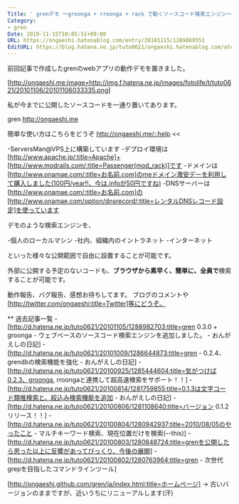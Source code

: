 ```yaml
---
Title: ' grenデモ 〜groonga + rroonga + rack で動くソースコード検索エンジン〜'
Category:
- gren
Date: 2010-11-15T10:05:51+09:00
URL: https://ongaeshi.hatenablog.com/entry/20101115/1289869551
EditURL: https://blog.hatena.ne.jp/tuto0621/ongaeshi.hatenablog.com/atom/entry/6435922169449192911
---
```


前回記事で作成したgrenのwebアプリの動作デモを置きました。

[http://ongaeshi.me:image=http://img.f.hatena.ne.jp/images/fotolife/t/tuto0621/20101106/20101106033335.png]

私が今までに公開したソースコードを一通り置いてあります。

>>
gren
http://ongaeshi.me

簡単な使い方はこちらをどうぞ
http://ongaeshi.me/::help
<<

-ServersMan@VPS上に構築しています
-デプロイ環境は[http://www.apache.jp/:title=Apache]+[http://www.modrails.com/:title=Passenger(mod_rack)]です
-ドメインは[http://www.onamae.com/:title=お名前.com]のmeドメイン激安デーを利用して購入しました(100円/year!!、今は.infoが50円ですね)
-DNSサーバーは[http://www.onamae.com/:title=お名前.com]の[http://www.onamae.com/option/dnsrecord/:title=レンタルDNSレコード設定]を使っています

デモのような検索エンジンを、

-個人のローカルマシン
-社内、組織内のイントラネット
-インターネット

といった様々な公開範囲で自由に設置することが可能です。

外部に公開する予定のないコードも、<span style="font-weight:bold;">ブラウザから素早く、簡単に、全員で</span>検索することが可能です。

動作報告、バグ報告、感想お待ちしてます。
ブログのコメントや[http://twitter.com/ongaeshi:title=Twitter]等にどうぞ。

** 過去記事一覧
-[http://d.hatena.ne.jp/tuto0621/20101105/1288982703:title=gren 0.3.0 + groonga - ウェブベースのソースコード検索エンジンを追加しました。 - おんがえしの日記]
-[http://d.hatena.ne.jp/tuto0621/20101009/1286644873:title=gren - 0.2.4、grendbの検索機能を強化 - おんがえしの日記]
-[http://d.hatena.ne.jp/tuto0621/20100925/1285444604:title=気がつけば0.2.3、groonga, rroongaと連携して超高速検索をサポート！！]
-[http://d.hatena.ne.jp/tuto0621/20100814/1281759855:title=0.1.3は文字コード類推検索と、絞込み検索機能を追加 - おんがえしの日記]
-[http://d.hatena.ne.jp/tuto0621/20100806/1281108640:title=バージョン 0.1.2 リリース！！]
-[http://d.hatena.ne.jp/tuto0621/20100804/1280942937:title=2010/08/05のやったこと - マルチキーワード検索、現在位置だけを検索(--this)]
-[http://d.hatena.ne.jp/tuto0621/20100803/1280848724:title=grenを公開したら思った以上に反響があってびっくり、今後の展開]
-[http://d.hatena.ne.jp/tuto0621/20100802/1280763964:title=gren - 次世代grepを目指したコマンドラインツール]

[http://ongaeshi.github.com/gren/ja/index.html:title=ホームページ] → 古いバージョンのままですが、近いうちにリニューアルします(汗)
